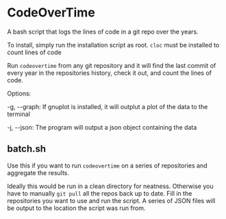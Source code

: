 # CodeOverTime
A bash script that logs the lines of code in a git repo over the years.

To install, simply run the installation script as root. `cloc` must be installed to count lines of code

Run `codeovertime` from any git repository and it will find the last commit of every year in the repositories history, check it out, and count the lines of code.

Options:

-g, --graph: If gnuplot is installed, it will outplut a plot of the data to the terminal

-j, --json: The program will output a json object containing the data

## batch.sh

Use this if you want to run `codeovertime` on a series of repositories and aggregate the results.

Ideally this would be run in a clean directory for neatness. Otherwise you have to manually `git pull` all the repos back up to date. Fill in the repositories you want to use and run the script. A series of JSON files will be output to the location the script was run from.
